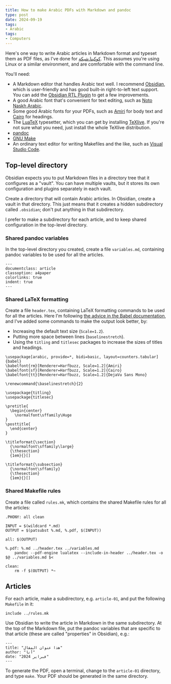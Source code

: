 ```yaml
---
title: How to make Arabic PDFs with Markdown and pandoc
type: post
date: 2024-09-19
tags:
- Arabic
tags:
- Computers
---
```


Here's one way to write Arabic articles in Markdown format and typeset them as PDF files, as I've done for [كوكبنا.شبكة](https://كوكبنا.شبكة). This assumes you're using Linux or a similar environment, and are comfortable with the command line.

You'll need:

- A Markdown editor that handles Arabic text well. I recommend [Obsidian](https://obsidian.md/), which is user-friendly and has good built-in right-to-left text support. You can add the [Obsidian RTL Plugin](https://github.com/esm7/obsidian-rtl) to get a few improvements.
- A good Arabic font that's convenient for text editing, such as [Noto Naskh Arabic](https://fonts.google.com/noto/specimen/Noto+Naskh+Arabic).
- Some good Arabic fonts for your PDFs, such as [Amiri](https://fonts.google.com/specimen/Amiri) for body text and [Cairo](https://fonts.google.com/specimen/Cairo) for headings.
- The [LuaTeX](https://www.luatex.org/) typesetter, which you can get by installing [TeXlive](https://www.tug.org/texlive/). If you're not sure what you need, just install the whole TeXlive distribution.
- [pandoc](https://pandoc.org/)
- [GNU Make](https://www.gnu.org/software/make/)
- An ordinary text editor for writing Makefiles and the like, such as [Visual Studio Code](https://code.visualstudio.com/).

## Top-level directory

Obsidian expects you to put Markdown files in a directory tree that it configures as a "vault". You can have multiple vaults, but it stores its own configuration and plugins separately in each vault.

Create a directory that will contain Arabic articles. In Obsidian, create a vault in that directory. This just means that it creates a hidden subdirectory called `.obsidian`; don't put anything in that subdirectory.

I prefer to make a subdirectory for each article, and to keep shared configuration in the top-level directory.

### Shared pandoc variables

In the top-level directory you created, create a file `variables.md`, containing pandoc variables to be used for all the articles.

```
---
documentclass: article
classoption: a4paper
colorlinks: true
indent: true
---
```

### Shared LaTeX formatting

Create a file `header.tex`, containing LaTeX formatting commands to be used for all the articles. Here I'm
following [the advice in the Babel documentation](https://latex3.github.io/babel/guides/which-method-for-which-language.html),
and I've added some commands to make the output look better, by:

- Increasing the default text size (`Scale=1.2`).
- Putting more space between lines (`baselinestretch`).
- Using the `titling` and `titlesec` packages to increase the sizes of titles and headings.


```
\usepackage[arabic, provide=*, bidi=basic, layout=counters.tabular]{babel}
\babelfont{rm}[Renderer=Harfbuzz, Scale=1.2]{Amiri}
\babelfont{sf}[Renderer=Harfbuzz, Scale=1.2]{Cairo}
\babelfont{tt}[Renderer=Harfbuzz, Scale=1.2]{DejaVu Sans Mono}

\renewcommand{\baselinestretch}{2}

\usepackage{titling}
\usepackage{titlesec}

\pretitle{
  \begin{center}
    \normalfont\sffamily\Huge
}
\posttitle{
  \end{center}
}

\titleformat{\section}
  {\normalfont\sffamily\large}
  {\thesection}
  {1em}{}[]

\titleformat{\subsection}
  {\normalfont\sffamily}
  {\thesection}
  {1em}{}[]
```

### Shared Makefile rules

Create a file called `rules.mk`, which contains the shared Makefile rules for all the articles:

```
.PHONY: all clean

INPUT = $(wildcard *.md)
OUTPUT = $(patsubst %.md, %.pdf, $(INPUT))

all: $(OUTPUT)

%.pdf: %.md ../header.tex ../variables.md
	pandoc --pdf-engine lualatex --include-in-header ../header.tex -o $@ ../variables.md $<

clean:
	rm -f $(OUTPUT) *~
```

## Articles

For each article, make a subdirectory, e.g. `article-01`, and put the following `Makefile` in it:

```
include ../rules.mk
```

Use Obsidian to write the article in Markdown in the same subdirectory. At the top of the Markdown file, put the pandoc variables that are specific to that article (these are called "properties" in Obsidian), e.g.:

```
---
title: "هذا عنوان المقال"
author: "أنا"
date: "فبراير 2024"
---
```

To generate the PDF, open a terminal, change to the `article-01` directory, and type `make`. Your PDF should be generated in the same directory.
